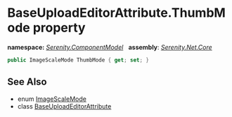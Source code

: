 # BaseUploadEditorAttribute.ThumbMode property
**namespace:** *[Serenity.ComponentModel](../../README.md#serenity.componentmodel-namespace)*   **assembly**: *[Serenity.Net.Core](../../README.md)*

```csharp
public ImageScaleMode ThumbMode { get; set; }
```

## See Also

* enum [ImageScaleMode](../../Serenity.Web/ImageScaleMode.md)
* class [BaseUploadEditorAttribute](../BaseUploadEditorAttribute.md)